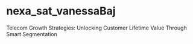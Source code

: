 # nexa_sat_vanessaBaj
Telecom Growth Strategies: Unlocking Customer Lifetime Value Through Smart Segmentation
